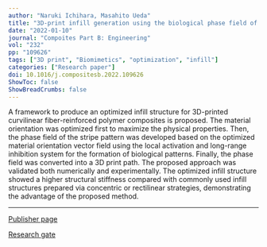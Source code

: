 ```yaml
---
author: "Naruki Ichihara, Masahito Ueda"
title: "3D-print infill generation using the biological phase field of an optimized discrete material orientation vector field"
date: "2022-01-10"
journal: "Compoites Part B: Engineering"
vol: "232" 
pp: "109626"
tags: ["3D print", "Biomimetics", "optimization", "infill"]
categories: ["Research paper"]
doi: 10.1016/j.compositesb.2022.109626 
ShowToc: false
ShowBreadCrumbs: false
---
```

A framework to produce an optimized infill structure for 3D-printed curvilinear fiber-reinforced polymer composites is proposed. The material orientation was optimized first to maximize the physical properties. Then, the phase field of the stripe pattern was developed based on the optimized material orientation vector field using the local activation and long-range inhibition system for the formation of biological patterns. Finally, the phase field was converted into a 3D print path. The proposed approach was validated both numerically and experimentally. The optimized infill structure showed a higher structural stiffness compared with commonly used infill structures prepared via concentric or rectilinear strategies, demonstrating the advantage of the proposed method.

* * *
[Publisher page](https://doi.org/10.1016/j.compositesb.2022.109626 "Science Direct")

[Research gate](https://www.researchgate.net/publication/357704893_3D-print_infill_generation_using_the_biological_phase_field_of_an_optimized_discrete_material_orientation_vector_field "Research gate")


